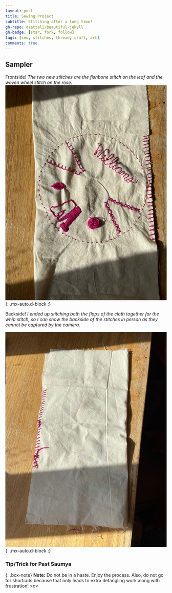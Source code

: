 ```yaml
---
layout: post
title: Sewing Project
subtitle: Stitching after a long time!
gh-repo: daattali/beautiful-jekyll
gh-badge: [star, fork, follow]
tags: [sew, stitches, thread, craft, art]
comments: true
---
```



## **Sampler**

Frontside!
*The two new stitches are the fishbone stitch on the leaf and the woven wheel stitch on the rose.*
![Sampler with 9 different stitches](https://raw.githubusercontent.com/Saumya-x/Saumya-x.github.io/master/assets/img/SEW1.jpeg){: .mx-auto.d-block :}

Backside!
*I ended up stitching both the flaps of the cloth together for the whip stitch, so I can show the backside of the stitches in person as they cannot be captured by the camera.*

![Backside of sampler with 9 different stitches](https://raw.githubusercontent.com/Saumya-x/Saumya-x.github.io/master/assets/img/SEWB.jpeg){: .mx-auto.d-block :}

### Tip/Trick for Past Saumya

{: .box-note}
**Note:** Do not be in a haste. Enjoy the process. Also, do not go for shortcuts because that only leads to extra detangling work along with frustration! >o<


